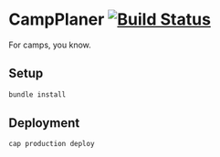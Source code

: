 # CampPlaner [![Build Status](https://semaphoreapp.com/api/v1/projects/8ce7c695-b8dc-4057-ba67-d6e0d25e6f0c/292344/badge.png)](https://semaphoreapp.com/luxflux/camp-workshops)

For camps, you know.


## Setup

```bash
bundle install
```

## Deployment

```bash
cap production deploy
```
